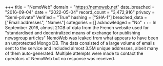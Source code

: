 +++
title = "NemoWeb"
domain = "https://nemoweb.net"
date_breached = "2016-09-04"
date = "2022-05-04"
record_count = "3,472,916"
privacy = "Semi-private"
Verified = "True"
hashing = ["SHA-1"]
breached_data = ["Email addresses", "Names"]
categories = []
acknowledged = "No"
+++
In September 2016, almost 21GB of data from the French website used for &quot;standardised and decentralized means of exchange for publishing newsgroup articles&quot; <a href="http://www.nemoweb.net/" target="_blank" rel="noopener">NemoWeb</a> was leaked from what appears to have been an unprotected Mongo DB. The data consisted of a large volume of emails sent to the service and included almost 3.5M unique addresses, albeit many of them auto-generated. Multiple attempts were made to contact the operators of NemoWeb but no response was received.
